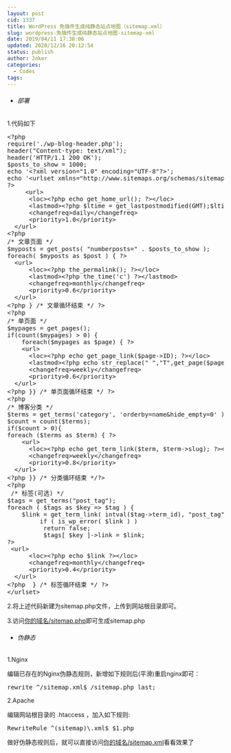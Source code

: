 ```yaml
---
layout: post
cid: 1337
title: WordPress 免插件生成纯静态站点地图（sitemap.xml）
slug: wordpress-免插件生成纯静态站点地图-sitemap-xml
date: 2019/04/11 17:38:06
updated: 2020/12/16 20:12:54
status: publish
author: Joker
categories: 
  - Codes
tags: 
---
```



<ul>
 	<li>
<h6>部署</h6>
</li>
</ul>
1.代码如下
<pre class="prettyprint">&lt;?php
require('./wp-blog-header.php');
header("Content-type: text/xml");
header('HTTP/1.1 200 OK');
$posts_to_show = 1000;
echo '&lt;?xml version="1.0" encoding="UTF-8"?&gt;';
echo '&lt;urlset xmlns="http://www.sitemaps.org/schemas/sitemap/0.9" xmlns:mobile="http://www.baidu.com/schemas/sitemap-mobile/1/"&gt;'
?&gt;
     &lt;url&gt;
      &lt;loc&gt;&lt;?php echo get_home_url(); ?&gt;&lt;/loc&gt;
      &lt;lastmod&gt;&lt;?php $ltime = get_lastpostmodified(GMT);$ltime = gmdate('Y-m-d\TH:i:s+00:00', strtotime($ltime)); echo $ltime; ?&gt;&lt;/lastmod&gt;
      &lt;changefreq&gt;daily&lt;/changefreq&gt;
      &lt;priority&gt;1.0&lt;/priority&gt;
  &lt;/url&gt;
&lt;?php
/* 文章页面 */
$myposts = get_posts( "numberposts=" . $posts_to_show );
foreach( $myposts as $post ) { ?&gt;
  &lt;url&gt;
      &lt;loc&gt;&lt;?php the_permalink(); ?&gt;&lt;/loc&gt;
      &lt;lastmod&gt;&lt;?php the_time('c') ?&gt;&lt;/lastmod&gt;
      &lt;changefreq&gt;monthly&lt;/changefreq&gt;
      &lt;priority&gt;0.6&lt;/priority&gt;
  &lt;/url&gt;
&lt;?php } /* 文章循环结束 */ ?&gt;
&lt;?php
/* 单页面 */
$mypages = get_pages();
if(count($mypages) &gt; 0) {
    foreach($mypages as $page) { ?&gt;
    &lt;url&gt;
      &lt;loc&gt;&lt;?php echo get_page_link($page-&gt;ID); ?&gt;&lt;/loc&gt;
      &lt;lastmod&gt;&lt;?php echo str_replace(" ","T",get_page($page-&gt;ID)-&gt;post_modified); ?&gt;+00:00&lt;/lastmod&gt;
      &lt;changefreq&gt;weekly&lt;/changefreq&gt;
      &lt;priority&gt;0.6&lt;/priority&gt;
  &lt;/url&gt;
&lt;?php }} /* 单页面循环结束 */ ?&gt;
&lt;?php
/* 博客分类 */
$terms = get_terms('category', 'orderby=name&amp;hide_empty=0' );
$count = count($terms);
if($count &gt; 0){
foreach ($terms as $term) { ?&gt;
    &lt;url&gt;
      &lt;loc&gt;&lt;?php echo get_term_link($term, $term-&gt;slug); ?&gt;&lt;/loc&gt;
      &lt;changefreq&gt;weekly&lt;/changefreq&gt;
      &lt;priority&gt;0.8&lt;/priority&gt;
  &lt;/url&gt;
&lt;?php }} /* 分类循环结束 */?&gt;
&lt;?php
 /* 标签(可选) */
$tags = get_terms("post_tag");
foreach ( $tags as $key =&gt; $tag ) {
    $link = get_term_link( intval($tag-&gt;term_id), "post_tag" );
         if ( is_wp_error( $link ) )
          return false;
          $tags[ $key ]-&gt;link = $link;
?&gt;
 &lt;url&gt;
      &lt;loc&gt;&lt;?php echo $link ?&gt;&lt;/loc&gt;
      &lt;changefreq&gt;monthly&lt;/changefreq&gt;
      &lt;priority&gt;0.4&lt;/priority&gt;
  &lt;/url&gt;
&lt;?php  } /* 标签循环结束 */ ?&gt;
&lt;/urlset&gt;</pre>
2.将上述代码新建为sitemap.php文件，上传到网站根目录即可。

3.访问<a href="https://www.joker.cc/sitemap.php" target="_blank" rel="noopener noreferrer">你的域名/sitemap.php</a>即可生成sitemap.php
<ul>
 	<li>
<h6>伪静态</h6>
</li>
</ul>
1.Nginx

编辑已存在的Nginx伪静态规则，新增如下规则后(平滑)重启nginx即可：
<pre class="prettyprint">rewrite ^/sitemap.xml$ /sitemap.php last;</pre>
2.Apache

编辑网站根目录的 .htaccess ，加入如下规则:
<pre class="prettyprint">RewriteRule ^(sitemap)\.xml$ $1.php</pre>
做好伪静态规则后，就可以直接访问<a href="https://www.joker.cc/sitemap.xml" target="_blank" rel="noopener noreferrer">你的域名/sitemap.xml</a>看看效果了